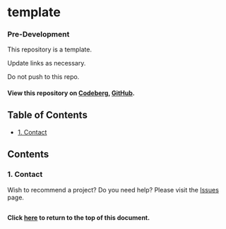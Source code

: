 # template
### Pre-Development
This repository is a template.

Update links as necessary.

Do not push to this repo.

#### View this repository on [Codeberg][01], [GitHub][02].
[01]: https://codeberg.org/portellam/template
[02]: https://github.com/portellam/template
##

## Table of Contents
- [1. Contact](#1-contact)

## Contents
### 1. Contact
Wish to recommend a project? Do you need help? Please visit the [Issues][11] page.

[11]: https://github.com/portellam/template/issues
##

#### Click [here](#template) to return to the top of this document.